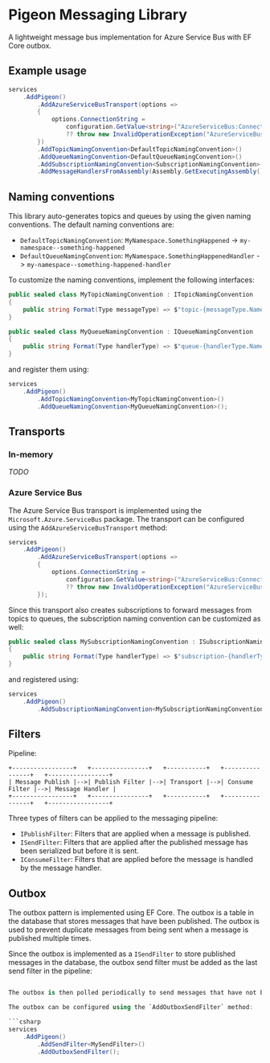 # Pigeon Messaging Library

A lightweight message bus implementation for Azure Service Bus with EF Core outbox.

## Example usage

```csharp
services
    .AddPigeon()
        .AddAzureServiceBusTransport(options =>
        {
            options.ConnectionString =
                configuration.GetValue<string>("AzureServiceBus:ConnectionString")
                ?? throw new InvalidOperationException("AzureServiceBus:ConnectionString is required");
        })
        .AddTopicNamingConvention<DefaultTopicNamingConvention>()
        .AddQueueNamingConvention<DefaultQueueNamingConvention>()
        .AddSubscriptionNamingConvention<SubscriptionNamingConvention>()
        .AddMessageHandlersFromAssembly(Assembly.GetExecutingAssembly());
```

## Naming conventions

This library auto-generates topics and queues by using the given naming conventions. The default naming conventions are:

- `DefaultTopicNamingConvention`: `MyNamespace.SomethingHappened` -> `my-namespace--something-happened`
- `DefaultQueueNamingConvention`: `MyNamespace.SomethingHappenedHandler` -> `my-namespace--something-happened-handler`

To customize the naming conventions, implement the following interfaces:

```csharp
public sealed class MyTopicNamingConvention : ITopicNamingConvention
{
    public string Format(Type messageType) => $"topic-{messageType.Name}";
}
```

```csharp
public sealed class MyQueueNamingConvention : IQueueNamingConvention
{
    public string Format(Type handlerType) => $"queue-{handlerType.Name}";
}
```

and register them using:

```csharp
services
    .AddPigeon()
        .AddTopicNamingConvention<MyTopicNamingConvention>()
        .AddQueueNamingConvention<MyQueueNamingConvention>();
```

## Transports

### In-memory

_TODO_

### Azure Service Bus

The Azure Service Bus transport is implemented using the `Microsoft.Azure.ServiceBus` package. The transport can be configured using the `AddAzureServiceBusTransport` method:

```csharp
services
    .AddPigeon()
        .AddAzureServiceBusTransport(options =>
        {
            options.ConnectionString =
                configuration.GetValue<string>("AzureServiceBus:ConnectionString")
                ?? throw new InvalidOperationException("AzureServiceBus:ConnectionString is required");
        });
```

Since this transport also creates subscriptions to forward messages from topics to queues, the subscription naming convention can be customized as well:

```csharp
public sealed class MySubscriptionNamingConvention : ISubscriptionNamingConvention
{
    public string Format(Type handlerType) => $"subscription-{handlerType.Name}";
}
```

and registered using:

```csharp
services
    .AddPigeon()
        .AddSubscriptionNamingConvention<MySubscriptionNamingConvention>();
```

## Filters

Pipeline:

```plaintext
+-----------------+   +----------------+   +-----------+   +----------------+   +-----------------+
| Message Publish |-->| Publish Filter |-->| Transport |-->| Consume Filter |-->| Message Handler |
+-----------------+   +----------------+   +-----------+   +----------------+   +-----------------+
```

Three types of filters can be applied to the messaging pipeline:

- `IPublishFilter`: Filters that are applied when a message is published.
- `ISendFilter`: Filters that are applied after the published message has been serialized but before it is sent.
- `IConsumeFilter`: Filters that are applied before the message is handled by the message handler.

## Outbox

The outbox pattern is implemented using EF Core. The outbox is a table in the database that stores messages that have been published. The outbox is used to prevent duplicate messages from being sent when a message is published multiple times.

Since the outbox is implemented as a `ISendFilter` to store published messages in the database, the outbox send filter must be added as the last send filter in the pipeline:

```csharp

The outbox is then polled periodically to send messages that have not been sent yet.

The outbox can be configured using the `AddOutboxSendFilter` method:

```csharp
services
    .AddPigeon()
        .AddSendFilter<MySendFilter>()
        .AddOutboxSendFilter();
```
